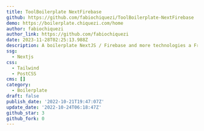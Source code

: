 ```yaml
---
title: ToolBoilerplate NextFirebase
github: https://github.com/fabiochiquezi/ToolBoilerplate-NextFirebase
demo: https://boilerplate.chiquezi.com/home
author: fabiochiquezi
author_link: https://github.com/fabiochiquezi
date: 2023-11-28T02:25:13.988Z
description: A boilerplate NextJS / Firebase and more technologies a Front-end needs.
ssg:
  - Nextjs
css:
  - Tailwind
  - PostCSS
cms: []
category:
  - Boilerplate
draft: false
publish_date: '2022-10-21T19:47:07Z'
update_date: '2022-10-24T06:18:47Z'
github_star: 3
github_fork: 0
---
```


